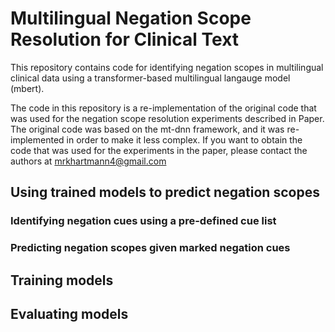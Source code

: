 # Multilingual Negation Scope Resolution for Clinical Text
This repository contains code for identifying negation scopes in multilingual clinical data using a transformer-based multilingual langauge model (mbert).


The code in this repository is a re-implementation of the original code that was used for the negation scope resolution experiments described in Paper. The original code was based on the mt-dnn framework, and it was re-implemented in order to make it less complex. If you want to obtain the code that was used for the experiments in the paper, please contact the authors at mrkhartmann4@gmail.com
## Using trained models to predict negation scopes
### Identifying negation cues using a pre-defined cue list
### Predicting negation scopes given marked negation cues
## Training models
## Evaluating models
